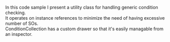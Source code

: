 In this code sample I present a utility class for handling generic condition checking.<br />
It operates on instance references to minimize the need of having excessive number of SOs.<br />
ConditionCollection has a custom drawer so that it's easily managable from an inspector. 
